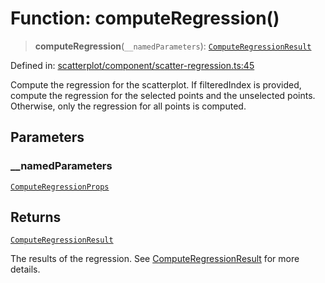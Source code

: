 # Function: computeRegression()

> **computeRegression**(`__namedParameters`): [`ComputeRegressionResult`](../type-aliases/ComputeRegressionResult.md)

Defined in: [scatterplot/component/scatter-regression.ts:45](https://github.com/GeoDaCenter/openassistant/blob/f1f258826ab8e671a18170ebc60cc2939607e736/packages/echarts/src/scatterplot/component/scatter-regression.ts#L45)

Compute the regression for the scatterplot. If filteredIndex is provided, compute the regression for the selected points and the unselected points.
Otherwise, only the regression for all points is computed.

## Parameters

### \_\_namedParameters

[`ComputeRegressionProps`](../type-aliases/ComputeRegressionProps.md)

## Returns

[`ComputeRegressionResult`](../type-aliases/ComputeRegressionResult.md)

The results of the regression. See [ComputeRegressionResult](../type-aliases/ComputeRegressionResult.md) for more details.
